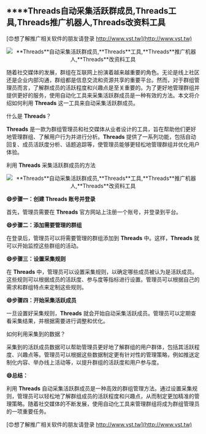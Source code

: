 ## ****Threads**自动采集活跃群成员,**Threads**工具,**Threads**推广机器人,**Threads**改资料工具**

[😍想了解推广相关软件的朋友请登录 http://www.vst.tw](http://www.vst.tw)

 <center><img src="https://vst.tw/MP4/tuiguang/png/0.png" alt="**Threads**自动采集活跃群成员,**Threads**工具,**Threads**推广机器人,**Threads**改资料工具"></center>

随着社交媒体的发展，群组在互联网上扮演着越来越重要的角色。无论是线上社区还是企业内部沟通，群组都是信息交流和资源共享的重要平台。然而，对于群组管理员而言，了解群成员的活跃程度和兴趣点是至关重要的。为了更好地管理群组并提供更好的服务，使用自动化工具来采集活跃群成员是一种有效的方法。本文将介绍如何利用 **Threads** 这一工具来自动采集活跃群成员。

什么是 **Threads**？

**Threads** 是一款为群组管理员和社交媒体从业者设计的工具，旨在帮助他们更好地管理群组、了解用户行为并进行分析。**Threads** 提供了一系列功能，包括自动回复、成员活跃度分析、话题追踪等，使管理员能够更轻松地管理群组并优化用户体验。

利用 **Threads** 采集活跃群成员的方法

 <center><img src="https://vst.tw/MP4/tuiguang/png/0.png" alt="**Threads**自动采集活跃群成员,**Threads**工具,**Threads**推广机器人,**Threads**改资料工具"></center>

**😄步骤一：创建 **Threads** 账号并登录**

首先，管理员需要在 **Threads** 官方网站上注册一个账号，并登录到平台。

**😄步骤二：添加需要管理的群组**

在登录后，管理员可以将需要管理的群组添加到 **Threads** 中。这样，**Threads** 就可以开始监控这些群组的活动。

**😄步骤三：设置采集规则**

在 **Threads** 中，管理员可以设置采集规则，以确定哪些成员被认为是活跃成员。这些规则可以根据成员的活跃度、参与度等指标进行设置。管理员可以根据自己的需求和群组特点来定制这些规则。

**😄步骤四：开始采集活跃成员**

一旦设置好采集规则，**Threads** 就会开始自动采集活跃成员。管理员可以定期查看采集结果，并根据需要进行调整和优化。

如何利用采集到的数据？

采集到的活跃成员数据可以帮助管理员更好地了解群组的用户群体，包括其活跃程度、兴趣点等。管理员可以根据这些数据制定更有针对性的管理策略，例如推送定制化内容、举办线上活动等，以提升群组的活跃度和用户参与度。

**😄总结：**

利用 **Threads** 自动采集活跃群成员是一种高效的群组管理方法。通过设置采集规则，管理员可以轻松地了解群组成员的活跃程度和兴趣点，从而制定更加精准的管理策略。随着社交媒体的不断发展，使用自动化工具来管理群组将成为群组管理员的一项重要任务。

[😍想了解推广相关软件的朋友请登录 http://www.vst.tw](http://www.vst.tw)



